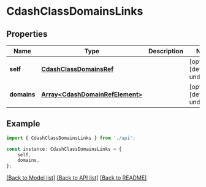 # CdashClassDomainsLinks


## Properties

Name | Type | Description | Notes
------------ | ------------- | ------------- | -------------
**self** | [**CdashClassDomainsRef**](CdashClassDomainsRef.md) |  | [optional] [default to undefined]
**domains** | [**Array&lt;CdashDomainRefElement&gt;**](CdashDomainRefElement.md) |  | [optional] [default to undefined]

## Example

```typescript
import { CdashClassDomainsLinks } from './api';

const instance: CdashClassDomainsLinks = {
    self,
    domains,
};
```

[[Back to Model list]](../README.md#documentation-for-models) [[Back to API list]](../README.md#documentation-for-api-endpoints) [[Back to README]](../README.md)
